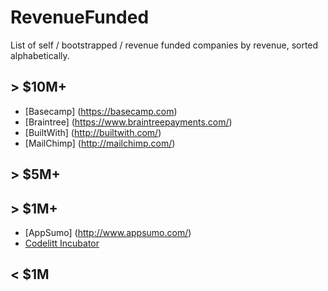 RevenueFunded
=============
List of self / bootstrapped / revenue funded companies by revenue, sorted alphabetically.

&gt; $10M+
-------
* [Basecamp] (https://basecamp.com)
* [Braintree] (https://www.braintreepayments.com/)
* [BuiltWith] (http://builtwith.com/)
* [MailChimp] (http://mailchimp.com/)

&gt; $5M+
-------

&gt; $1M+
-------
 * [AppSumo] (http://www.appsumo.com/)
 * [Codelitt Incubator](http://www.codelitt.com)

&lt; $1M
------
